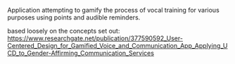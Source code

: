 Application attempting to gamify the process of vocal training for various purposes using points and audible reminders.

based loosely on the concepts set out: https://www.researchgate.net/publication/377590592_User-Centered_Design_for_Gamified_Voice_and_Communication_App_Applying_UCD_to_Gender-Affirming_Communication_Services
